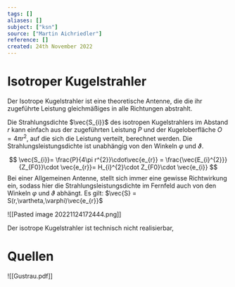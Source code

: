 ```yaml
---
tags: []
aliases: []
subject: ["ksn"]
source: ["Martin Aichriedler"]
reference: []
created: 24th November 2022
---
```


# Isotroper Kugelstrahler
Der Isotrope Kugelstrahler ist eine theoretische Antenne, die die ihr zugeführte Leistung gleichmäßiges in alle Richtungen abstrahlt.

Die Strahlungsdichte $\vec{S_{i}}$ des isotropen Kugelstrahlers im Abstand $r$ kann einfach aus der zugeführten Leistung $P$ und der Kugeloberfläche $O = 4\pi r^{2}$, auf die sich die Leistung verteilt, berechnet werden. Die Strahlungsleistungsdichte ist unabhängig von den Winkeln $\varphi$ und $\vartheta$.

$$
\vec{S_{i}}= \frac{P}{4\pi r^{2}}\cdot\vec{e_{r}} = \frac{\vec{E_{i}^{2}}}{Z_{F0}}\cdot \vec{e_{r}}= H_{i}^{2}\cdot Z_{F0}\cdot \vec{e_{i}}
$$
Bei einer Allgemeinen Antenne, stellt sich immer eine gewisse Richtwirkung ein, sodass hier die Strahlungsleistungsdichte im Fernfeld auch von den Winkeln $\varphi$ und $\vartheta$ abhängt.
Es gilt: $\vec{S} = S(r,\vartheta,\varphi)\vec{e_{r}}$

![[Pasted image 20221124172444.png]]


Der isotrope Kugelstrahler ist technisch nicht realisierbar, 
# Quellen
![[Gustrau.pdf]]